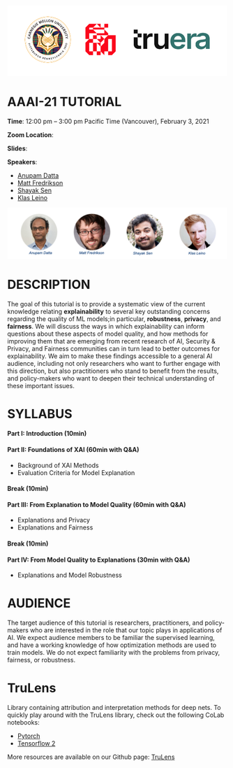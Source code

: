 

![](./src/logo.png)
# AAAI-21 TUTORIAL

**Time**: 12:00 pm – 3:00 pm Pacific Time (Vancouver), February 3, 2021

**Zoom Location**:

**Slides**:

**Speakers**: 
- [Anupam Datta](https://www.andrew.cmu.edu/user/danupam/)
- [Matt Fredrikson](https://www.cs.cmu.edu/~mfredrik/)
- [Shayak Sen](https://truera.com/people/shayak-sen/)
- [Klas Leino](http://www.cs.cmu.edu/~kleino/)

![](./src/speakers_pic.png)
# DESCRIPTION
The goal of this tutorial is to provide a systematic view of the current knowledge relating **explainability** to several key outstanding concerns regarding the quality of ML models;in particular, **robustness**, **privacy**, and **fairness**. We will discuss the ways in which explainability can inform questions about these aspects of model quality, and how methods for improving them that are emerging from recent research of AI, Security & Privacy, and Fairness communities can in turn lead to better outcomes for explainability. We aim to make these findings accessible to a general AI audience, including not only researchers who want to further engage with this direction, but also practitioners who stand to benefit from the results, and policy-makers who want to deepen their technical understanding of these important issues.
# SYLLABUS
#### Part I: Introduction (10min)
#### Part II: Foundations of XAI (60min with Q&A)
- Background of XAI Methods
- Evaluation Criteria for Model Explanation

#### Break (10min)

#### Part III: From Explanation to Model Quality (60min with Q&A)
- Explanations and Privacy
- Explanations and Fairness

#### Break (10min)

#### Part IV: From Model Quality to Explanations (30min with Q&A)
- Explanations and Model Robustness


# AUDIENCE
The target audience of this tutorial is researchers, practitioners, and policy-makers who are interested in the role that our topic plays in applications of AI. We expect audience members to be familiar the supervised learning, and have a working knowledge of how optimization methods are used to train models. We do not expect familiarity with the problems from privacy, fairness, or robustness.

# TruLens
Library containing attribution and interpretation methods for deep nets. To quickly play around with the TruLens library, check out the following CoLab notebooks:

- [Pytorch](https://colab.research.google.com/drive/1n77IGrPDO2XpeIVo_LQW0gY78enV-tY9?usp=sharing)
- [Tensorflow 2](https://colab.research.google.com/drive/1f-ETsdlppODJGQCdMXG-jmGmfyWyW2VD?usp=sharing)

More resources are available on our Github page: [TruLens](https://github.com/truera/trulens)



